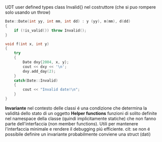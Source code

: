 UDT user defined types
class Invalid{}
nel costruttore (che si puo rompere solo usando un throw)
``` cpp
Date::Date(int yy, int mm, int dd) : y (yy), m(mm), d(dd)
{
    if (!is_valid()) throw Invalid();
}

void f(int x, int y)
{
    try 
    {
        Date dxy{2004, x, y};
        cout << dxy << '\n';
        dxy.add_day(2);
    }
    catch(Date::Invalid) 
    {
        cout << "Invalid date!\n";
    }
}
```
**Invariante** nel contesto delle classi é una condizione che determina la validitá dello stato di un oggetto
**Helper functions** funzioni di solito definite nel namespace della classe (quindi implicitamente statiche) che non fanno parte dell'interfaccia (non member functions). Utili per mantenere l'interfaccia minimale e rendere il debugging piú efficiente.
cit: se non é possibile definire un invariante probabilmente conviene una struct (dati)

